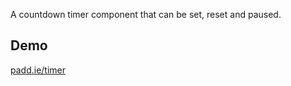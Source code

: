 A countdown timer component that can be set, reset and paused.

## Demo
[padd.ie/timer](padd.ie/timer)
